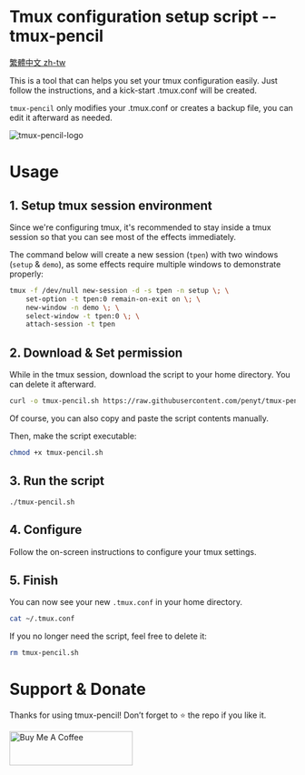 # Tmux configuration setup script -- tmux-pencil
[繁體中文 zh-tw](https://github.com/penyt/tmux-pencil/blob/main/README-zh-tw.md)

This is a tool that can helps you set your tmux configuration easily. Just follow the instructions, and a kick-start .tmux.conf will be created.

`tmux-pencil` only modifies your .tmux.conf or creates a backup file, you can edit it afterward as needed.

![tmux-pencil-logo](https://myrr.penli.quest/content/tmux-pencil/tmux-pencil-logo-text-trans.webp)

# Usage

## 1. Setup tmux session environment
Since we're configuring tmux, it's recommended to stay inside a tmux session so that you can see most of the effects immediately.

The command below will create a new session (`tpen`) with two windows (`setup` & `demo`), as some effects require multiple windows to demonstrate properly:

```sh
tmux -f /dev/null new-session -d -s tpen -n setup \; \
	set-option -t tpen:0 remain-on-exit on \; \
	new-window -n demo \; \
	select-window -t tpen:0 \; \
	attach-session -t tpen
```


## 2. Download & Set permission
While in the tmux session, download the script to your home directory. You can delete it afterward.
```sh
curl -o tmux-pencil.sh https://raw.githubusercontent.com/penyt/tmux-pencil/refs/heads/main/tmux-pencil.sh
```
Of course, you can also copy and paste the script contents manually.

Then,
make the script executable:
```sh
chmod +x tmux-pencil.sh
```


## 3. Run the script
```
./tmux-pencil.sh
```

## 4. Configure
Follow the on-screen instructions to configure your tmux settings.

## 5. Finish
You can now see your new `.tmux.conf` in your home directory.
```sh
cat ~/.tmux.conf
```

If you no longer need the script, feel free to delete it:
```sh
rm tmux-pencil.sh
```

# Support & Donate
Thanks for using tmux-pencil! Don’t forget to ⭐️ the repo if you like it.

<a href="https://www.buymeacoffee.com/penyt" target="_blank"><img src="https://cdn.buymeacoffee.com/buttons/v2/default-blue.png" alt="Buy Me A Coffee" style="height: 60px !important;width: 217px !important;" ></a>

